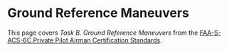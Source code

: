 # Ground Reference Maneuvers

This page covers *Task B. Ground Reference Maneuvers* from the [FAA-S-ACS-6C Private Pilot Airman Certification Standards](https://www.faa.gov/training_testing/testing/acs/private_airplane_acs_6.pdf).

<!--@include: ./docs/src/includes/performance-ground-reference/ground-reference.md | shift:1-->
